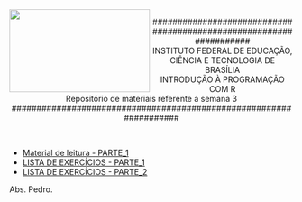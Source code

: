 <img align="left" img src="https://cloud.githubusercontent.com/assets/10408245/13290324/022a1f82-daf2-11e5-8179-00d828bf27a0.jpg" width="249px" height="147px" />

<p align="center">
###################################################################<br>
INSTITUTO FEDERAL DE EDUCAÇÃO, CIÊNCIA E TECNOLOGIA DE BRASÍLIA<br>
INTRODUÇÃO À PROGRAMAÇÃO COM R<br>
Repositório de materiais referente a semana 3<br>
###################################################################
</p>

<br>

* [Material de leitura - PARTE_1](https://github.com/pcbrom/IPR/blob/master/Semana_3/material_de_leitura.md)
* [LISTA DE EXERCÍCIOS - PARTE_1](https://github.com/pcbrom/IPR/blob/master/Semana_3/exercicios_semana_3_parte_1.md)
* [LISTA DE EXERCÍCIOS - PARTE_2](https://github.com/pcbrom/IPR/blob/master/Semana_3/exercicios_semana_3_parte_2.md)

Abs.
Pedro.

